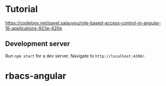 # Tutorial

https://codelogy.net/pavel.salauyou/role-based-access-control-in-angular-16-applications-923e-420e

## Development server

Run `npm start` for a dev server. Navigate to `http://localhost:4200/`.
# rbacs-angular
